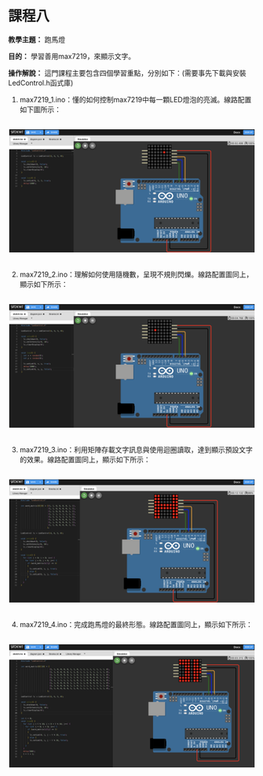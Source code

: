 # 課程八

**教學主題：** 跑馬燈
	
**目的：** 學習善用max7219，來顯示文字。

**操作解說：** 這門課程主要包含四個學習重點，分別如下：(需要事先下載與安裝LedControl.h函式庫)
1. max7219_1.ino：懂的如何控制max7219中每一顆LED燈泡的亮滅。線路配置如下圖所示：
<br>
<div align="center">
	<img src="./Wokwi截圖1.png" alt="Editor" width="500">
</div>
<br>

2. max7219_2.ino：理解如何使用隨機數，呈現不規則閃爍。線路配置圖同上，顯示如下所示：
<br>
<div align="center">
	<img src="./Wokwi截圖2.png" alt="Editor" width="500">
</div>
<br>

3. max7219_3.ino：利用矩陣存載文字訊息與使用迴圈讀取，達到顯示預設文字的效果。線路配置圖同上，顯示如下所示：
<br>
<div align="center">
	<img src="./Wokwi截圖3.png" alt="Editor" width="500">
</div>
<br>

4. max7219_4.ino：完成跑馬燈的最終形態。線路配置圖同上，顯示如下所示：
<br>
<div align="center">
	<img src="./Wokwi截圖4.png" alt="Editor" width="500">
</div>
<br>

